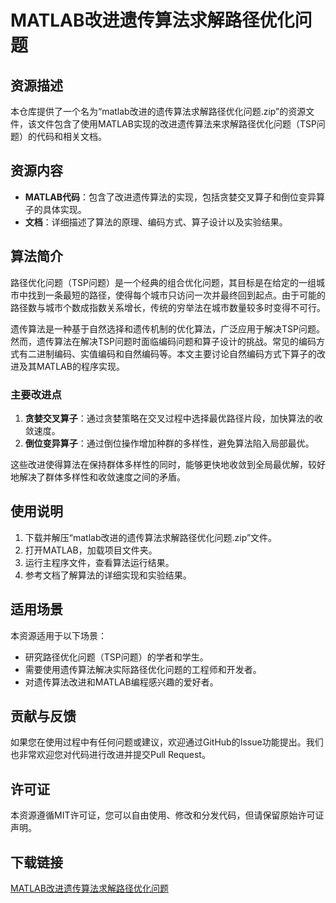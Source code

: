 # MATLAB改进遗传算法求解路径优化问题

## 资源描述

本仓库提供了一个名为“matlab改进的遗传算法求解路径优化问题.zip”的资源文件，该文件包含了使用MATLAB实现的改进遗传算法来求解路径优化问题（TSP问题）的代码和相关文档。

## 资源内容

- **MATLAB代码**：包含了改进遗传算法的实现，包括贪婪交叉算子和倒位变异算子的具体实现。
- **文档**：详细描述了算法的原理、编码方式、算子设计以及实验结果。

## 算法简介

路径优化问题（TSP问题）是一个经典的组合优化问题，其目标是在给定的一组城市中找到一条最短的路径，使得每个城市只访问一次并最终回到起点。由于可能的路径数与城市个数成指数关系增长，传统的穷举法在城市数量较多时变得不可行。

遗传算法是一种基于自然选择和遗传机制的优化算法，广泛应用于解决TSP问题。然而，遗传算法在解决TSP问题时面临编码问题和算子设计的挑战。常见的编码方式有二进制编码、实值编码和自然编码等。本文主要讨论自然编码方式下算子的改进及其MATLAB的程序实现。

### 主要改进点

1. **贪婪交叉算子**：通过贪婪策略在交叉过程中选择最优路径片段，加快算法的收敛速度。
2. **倒位变异算子**：通过倒位操作增加种群的多样性，避免算法陷入局部最优。

这些改进使得算法在保持群体多样性的同时，能够更快地收敛到全局最优解，较好地解决了群体多样性和收敛速度之间的矛盾。

## 使用说明

1. 下载并解压“matlab改进的遗传算法求解路径优化问题.zip”文件。
2. 打开MATLAB，加载项目文件夹。
3. 运行主程序文件，查看算法运行结果。
4. 参考文档了解算法的详细实现和实验结果。

## 适用场景

本资源适用于以下场景：

- 研究路径优化问题（TSP问题）的学者和学生。
- 需要使用遗传算法解决实际路径优化问题的工程师和开发者。
- 对遗传算法改进和MATLAB编程感兴趣的爱好者。

## 贡献与反馈

如果您在使用过程中有任何问题或建议，欢迎通过GitHub的Issue功能提出。我们也非常欢迎您对代码进行改进并提交Pull Request。

## 许可证

本资源遵循MIT许可证，您可以自由使用、修改和分发代码，但请保留原始许可证声明。

## 下载链接

[MATLAB改进遗传算法求解路径优化问题](https://pan.quark.cn/s/586f22b3b2c5)